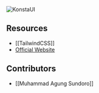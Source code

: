 ![KonstaUI](https://opengraph.githubassets.com/b1b1d04ef3675bef644915dd2eaef115cd5bef1ebf6d1813126901bcc0efba0e/konstaui/konsta)

## Resources
- [[TailwindCSS]]
- [Official Website](https://konstaui.com)

## Contributors
- [[Muhammad Agung Sundoro]]